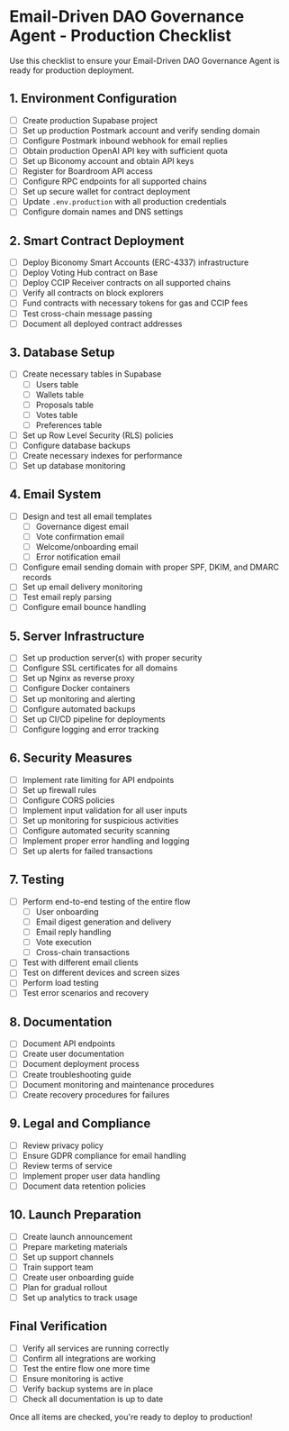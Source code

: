 # Email-Driven DAO Governance Agent - Production Checklist

Use this checklist to ensure your Email-Driven DAO Governance Agent is ready for production deployment.

## 1. Environment Configuration

- [ ] Create production Supabase project
- [ ] Set up production Postmark account and verify sending domain
- [ ] Configure Postmark inbound webhook for email replies
- [ ] Obtain production OpenAI API key with sufficient quota
- [ ] Set up Biconomy account and obtain API keys
- [ ] Register for Boardroom API access
- [ ] Configure RPC endpoints for all supported chains
- [ ] Set up secure wallet for contract deployment
- [ ] Update `.env.production` with all production credentials
- [ ] Configure domain names and DNS settings

## 2. Smart Contract Deployment

- [ ] Deploy Biconomy Smart Accounts (ERC-4337) infrastructure
- [ ] Deploy Voting Hub contract on Base
- [ ] Deploy CCIP Receiver contracts on all supported chains
- [ ] Verify all contracts on block explorers
- [ ] Fund contracts with necessary tokens for gas and CCIP fees
- [ ] Test cross-chain message passing
- [ ] Document all deployed contract addresses

## 3. Database Setup

- [ ] Create necessary tables in Supabase
  - [ ] Users table
  - [ ] Wallets table
  - [ ] Proposals table
  - [ ] Votes table
  - [ ] Preferences table
- [ ] Set up Row Level Security (RLS) policies
- [ ] Configure database backups
- [ ] Create necessary indexes for performance
- [ ] Set up database monitoring

## 4. Email System

- [ ] Design and test all email templates
  - [ ] Governance digest email
  - [ ] Vote confirmation email
  - [ ] Welcome/onboarding email
  - [ ] Error notification email
- [ ] Configure email sending domain with proper SPF, DKIM, and DMARC records
- [ ] Set up email delivery monitoring
- [ ] Test email reply parsing
- [ ] Configure email bounce handling

## 5. Server Infrastructure

- [ ] Set up production server(s) with proper security
- [ ] Configure SSL certificates for all domains
- [ ] Set up Nginx as reverse proxy
- [ ] Configure Docker containers
- [ ] Set up monitoring and alerting
- [ ] Configure automated backups
- [ ] Set up CI/CD pipeline for deployments
- [ ] Configure logging and error tracking

## 6. Security Measures

- [ ] Implement rate limiting for API endpoints
- [ ] Set up firewall rules
- [ ] Configure CORS policies
- [ ] Implement input validation for all user inputs
- [ ] Set up monitoring for suspicious activities
- [ ] Configure automated security scanning
- [ ] Implement proper error handling and logging
- [ ] Set up alerts for failed transactions

## 7. Testing

- [ ] Perform end-to-end testing of the entire flow
  - [ ] User onboarding
  - [ ] Email digest generation and delivery
  - [ ] Email reply handling
  - [ ] Vote execution
  - [ ] Cross-chain transactions
- [ ] Test with different email clients
- [ ] Test on different devices and screen sizes
- [ ] Perform load testing
- [ ] Test error scenarios and recovery

## 8. Documentation

- [ ] Document API endpoints
- [ ] Create user documentation
- [ ] Document deployment process
- [ ] Create troubleshooting guide
- [ ] Document monitoring and maintenance procedures
- [ ] Create recovery procedures for failures

## 9. Legal and Compliance

- [ ] Review privacy policy
- [ ] Ensure GDPR compliance for email handling
- [ ] Review terms of service
- [ ] Implement proper user data handling
- [ ] Document data retention policies

## 10. Launch Preparation

- [ ] Create launch announcement
- [ ] Prepare marketing materials
- [ ] Set up support channels
- [ ] Train support team
- [ ] Create user onboarding guide
- [ ] Plan for gradual rollout
- [ ] Set up analytics to track usage

## Final Verification

- [ ] Verify all services are running correctly
- [ ] Confirm all integrations are working
- [ ] Test the entire flow one more time
- [ ] Ensure monitoring is active
- [ ] Verify backup systems are in place
- [ ] Check all documentation is up to date

Once all items are checked, you're ready to deploy to production!